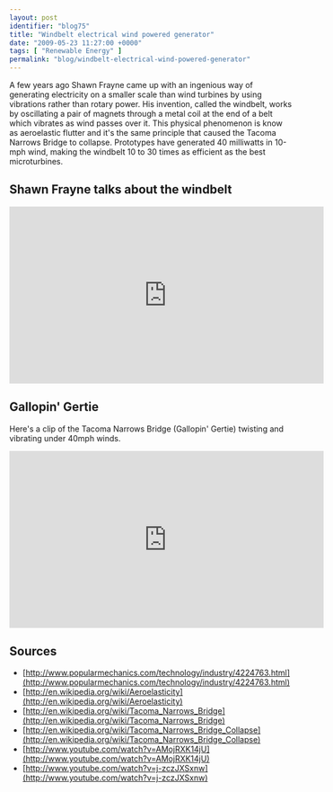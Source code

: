 ```yaml
---
layout: post
identifier: "blog75"
title: "Windbelt electrical wind powered generator"
date: "2009-05-23 11:27:00 +0000"
tags: [ "Renewable Energy" ]
permalink: "blog/windbelt-electrical-wind-powered-generator"
---
```

A few years ago Shawn Frayne came up with an ingenious way of generating electricity on a smaller scale than wind turbines by using vibrations rather than rotary power. His invention, called the windbelt, works by oscillating a pair of magnets through a metal coil at the end of a belt which vibrates as wind passes over it. This physical phenomenon is know as aeroelastic flutter and it's the same principle that caused the Tacoma Narrows Bridge to collapse. Prototypes have generated 40 milliwatts in 10-mph wind, making the windbelt 10 to 30 times as efficient as the best microturbines.

## Shawn Frayne talks about the windbelt

<iframe width="560" height="315" src="https://www.youtube.com/embed/AMojRXK14jU" frameborder="0" allowfullscreen></iframe>

## Gallopin' Gertie

Here's a clip of the Tacoma Narrows Bridge (Gallopin' Gertie) twisting and vibrating under 40mph winds.

<iframe width="560" height="315" src="https://www.youtube.com/embed/j-zczJXSxnw" frameborder="0" allowfullscreen></iframe>

## Sources

* [http://www.popularmechanics.com/technology/industry/4224763.html](http://www.popularmechanics.com/technology/industry/4224763.html)
* [http://en.wikipedia.org/wiki/Aeroelasticity](http://en.wikipedia.org/wiki/Aeroelasticity)
* [http://en.wikipedia.org/wiki/Tacoma_Narrows_Bridge](http://en.wikipedia.org/wiki/Tacoma_Narrows_Bridge)
* [http://en.wikipedia.org/wiki/Tacoma_Narrows_Bridge_Collapse](http://en.wikipedia.org/wiki/Tacoma_Narrows_Bridge_Collapse)
* [http://www.youtube.com/watch?v=AMojRXK14jU](http://www.youtube.com/watch?v=AMojRXK14jU)
* [http://www.youtube.com/watch?v=j-zczJXSxnw](http://www.youtube.com/watch?v=j-zczJXSxnw)